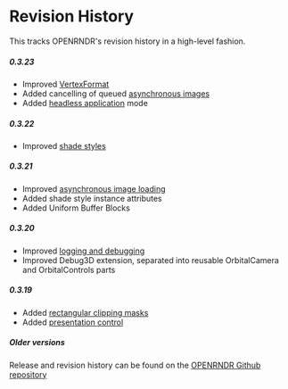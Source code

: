 # Revision History

This tracks OPENRNDR's revision history in a high-level fashion.

##### 0.3.23
 * Improved [VertexFormat](Tutorial_CustomRendering.md)
 * Added cancelling of queued [asynchronous images](Topic_AsynchronousImages.md)
 * Added [headless application](Topic_HeadlessApplications.md) mode
##### 0.3.22
 * Improved [shade styles](Tutorial_ShadeStyles.md)
##### 0.3.21
 * Improved [asynchronous image loading](Topic_AsynchronousImages.md)
 * Added shade style instance attributes
 * Added Uniform Buffer Blocks
##### 0.3.20
 * Improved [logging and debugging](Topic_Logging.md)
 * Improved Debug3D extension, separated into reusable OrbitalCamera and OrbitalControls parts
##### 0.3.19
 * Added [rectangular clipping masks](Topic_Clipping.md)
 * Added [presentation control](Topic_PresentationControl.md)

##### Older versions

Release and revision history can be found on the [OPENRNDR Github repository](https://github.com/openrndr/openrndr/releases)
